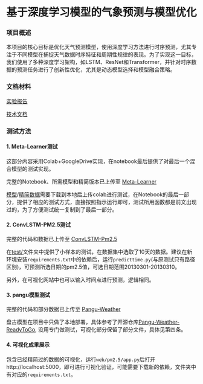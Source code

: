 # 基于深度学习模型的气象预测与模型优化

### 项目概述

本项目的核心目标是优化天气预测模型，使用深度学习方法进行时序预测，尤其专注于不同模型在捕捉天气数据时序特征和周期性规律的表现。为了实现这一目标，我们使用了多种深度学习架构，如LSTM、ResNet和Transformer，并针对时序数据的预测任务进行了创新性优化，尤其是动态模型选择和模型融合策略。

### 文档材料

 [实验报告](基于深度学习模型的气象预测与模型优化_实验报告.md) 

 [技术文档](基于深度学习模型的气象预测与模型优化_技术文档.md) 



### 测试方法

#### 1. Meta-Learner测试

这部分内容采用Colab+GoogleDrive实现，在notebook最后提供了对最后一个混合模型的测试实现。

完整的Notebook、所需模型和精简版本已上传至 [Meta-Learner](https://github.com/PiggySusie/Climate-Prediction/tree/master/Meta-Learner) 

[模型](https://github.com/PiggySusie/Climate-Prediction/tree/master/Meta-Learner/model)/[精简数据]()需要下载到本地后上传colab进行测试，在Notebook的最后一部分，提供了相应的测试方式，直接按照指示运行即可，测试所用函数都是前文出现过的，为了方便测试统一复制到了最后一部分。



#### 2. ConvLSTM-PM2.5测试

完整的代码和数据已上传至 [ConvLSTM-Pm2.5](https://github.com/PiggySusie/Climate-Prediction/tree/master/ConvLSTM-Pm2.5) 

在[test/](https://github.com/PiggySusie/Climate-Prediction/tree/master/test)文件夹中提供了小样本的测试，在数据集中选取了10天的数据。建议在新环境安装`requirements.txt`中的依赖后，运行`predicttime.py`(与原测试只有路径区别)，可预测所选日期的pm2.5值，可选日期范围20130301-20130310。

另外，在可视化网站中也可以输入时间点进行预测，逻辑相同。



#### 3. pangu模型测试

完整的代码和部分数据已上传至 [Pangu-Weather](https://github.com/PiggySusie/Climate-Prediction/tree/master/Pangu-Weather) 

盘古模型在项目中只做了本地部署，具体参考了开源仓库[Pangu-Weather-ReadyToGo](https://github.com/HaxyMoly/Pangu-Weather-ReadyToGo), 没用专门做测试，可视化部分保留了部分文件，具体见第四条。



#### 4. 可视化成果展示

包含已经精简过的数据的可视化，运行`web/pm2.5/app.py`后打开http://localhost:5000，即可进行可视化验证，可能需要下载新的依赖，文件夹中有对应的`requirements.txt`。